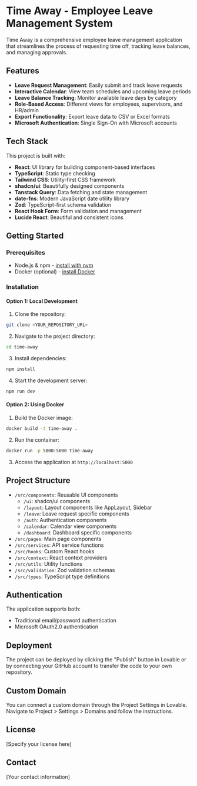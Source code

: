 # Time Away - Employee Leave Management System

Time Away is a comprehensive employee leave management application that streamlines the process of requesting time off, tracking leave balances, and managing approvals.

## Features

- **Leave Request Management**: Easily submit and track leave requests
- **Interactive Calendar**: View team schedules and upcoming leave periods
- **Leave Balance Tracking**: Monitor available leave days by category
- **Role-Based Access**: Different views for employees, supervisors, and HR/admin
- **Export Functionality**: Export leave data to CSV or Excel formats
- **Microsoft Authentication**: Single Sign-On with Microsoft accounts

## Tech Stack

This project is built with:

- **React**: UI library for building component-based interfaces
- **TypeScript**: Static type checking
- **Tailwind CSS**: Utility-first CSS framework
- **shadcn/ui**: Beautifully designed components
- **Tanstack Query**: Data fetching and state management
- **date-fns**: Modern JavaScript date utility library
- **Zod**: TypeScript-first schema validation
- **React Hook Form**: Form validation and management
- **Lucide React**: Beautiful and consistent icons

## Getting Started

### Prerequisites

- Node.js & npm - [install with nvm](https://github.com/nvm-sh/nvm#installing-and-updating)
- Docker (optional) - [install Docker](https://docs.docker.com/get-docker/)

### Installation

#### Option 1: Local Development

1. Clone the repository:
```sh
git clone <YOUR_REPOSITORY_URL>
```

2. Navigate to the project directory:
```sh
cd time-away
```

3. Install dependencies:
```sh
npm install
```

4. Start the development server:
```sh
npm run dev
```

#### Option 2: Using Docker

1. Build the Docker image:
```sh
docker build -t time-away .
```

2. Run the container:
```sh
docker run -p 5000:5000 time-away
```

3. Access the application at `http://localhost:5000`

## Project Structure

- `/src/components`: Reusable UI components
  - `/ui`: shadcn/ui components
  - `/layout`: Layout components like AppLayout, Sidebar
  - `/leave`: Leave request specific components
  - `/auth`: Authentication components
  - `/calendar`: Calendar view components
  - `/dashboard`: Dashboard specific components
- `/src/pages`: Main page components
- `/src/services`: API service functions
- `/src/hooks`: Custom React hooks
- `/src/context`: React context providers
- `/src/utils`: Utility functions
- `/src/validation`: Zod validation schemas
- `/src/types`: TypeScript type definitions

## Authentication

The application supports both:
- Traditional email/password authentication
- Microsoft OAuth2.0 authentication

## Deployment

The project can be deployed by clicking the "Publish" button in Lovable or by connecting your GitHub account to transfer the code to your own repository.

## Custom Domain

You can connect a custom domain through the Project Settings in Lovable. Navigate to Project > Settings > Domains and follow the instructions.

## License

[Specify your license here]

## Contact

[Your contact information]
